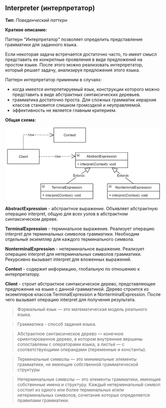 ## Interpreter (интерпретатор)

**Тип:** *Поведенческий паттерн*

**Краткое описание:**

Паттерн "Интерпретатор" позволяет определить представление грамматики для заданного языка.

Если некоторая задача встречается достаточно часто, то имеет смысл представить ее конкретные
проявления в виде предложений на простом языке. После этого можно реализовать интерпретатор,
который решает задачу, анализируя предложения этого языка.

Паттерн интерпретатор применим в случаях:

- когда имеется интерпетируемый язык, конструкции которого можно представить в виде абстрактных
синтаксических деревьев.
- грамматика достаточно проста. Для сложных грамматик иерархия классов становится слишком
громоздкой и неуправляемой.
- эффективность не является главным критерием.

**Общая схема:**

![img.png](img.png)

**AbstractExpression** - абстрактное выражение. Объявляет абстрактную операцию interpret, общую для всех узлов в 
абстрактном синтаксическом дереве.

**TerminalExpression** - терминальное выражение. Реализует операцию interpret для терминальных символов
грамматики. Необходим отдельный экземпляр для каждого терминального символа.

**NonterminalExpression** - нетерминальное выражение. Реализует операцию interpret для нетерминальных символов
грамматики. Рекурсивно вызывает interpret для вложенных выражений.

**Context** - содержит информацию, глобальную по отношению к интерпретатору.

**Client** - строит абстрактное синтаксическое дерево, представляющее предложение на языке с данной грамматикой.
Дерево строится из экземпляров классов TerminalExpression и NonterminalExpression. После чего вызывает операцию
interpret для получения результата.

> Формальный язык — это математическая модель реального языка.

> Грамматика - способ задания языка.

>  Абстрактное синтаксическое дерево —  конечное ориентированное дерево, в котором внутренние вершины 
> сопоставлены с операторами языка, а листья — с соответствующими операндами (переменные и константы).

> Терминальные символы — это минимальные элементы грамматики, не имеющие собственной грамматической структуры

> Нетерминальные символы — это элементы грамматики, имеющие собственные имена и структуру. Каждый нетерминальный символ 
> состоит из одного или более терминальных и/или нетерминальных символов, сочетание которых определяется правилами грамматики.
